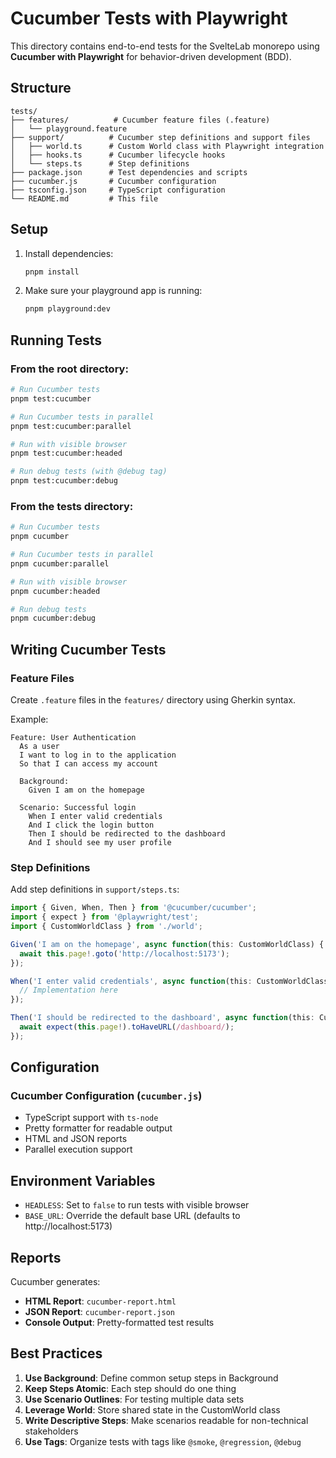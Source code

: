# Cucumber Tests with Playwright

This directory contains end-to-end tests for the SvelteLab monorepo using **Cucumber with Playwright** for behavior-driven development (BDD).

## Structure

```
tests/
├── features/          # Cucumber feature files (.feature)
│   └── playground.feature
├── support/          # Cucumber step definitions and support files
│   ├── world.ts      # Custom World class with Playwright integration
│   ├── hooks.ts      # Cucumber lifecycle hooks
│   └── steps.ts      # Step definitions
├── package.json      # Test dependencies and scripts
├── cucumber.js       # Cucumber configuration
├── tsconfig.json     # TypeScript configuration
└── README.md         # This file
```

## Setup

1. Install dependencies:
   ```bash
   pnpm install
   ```

2. Make sure your playground app is running:
   ```bash
   pnpm playground:dev
   ```

## Running Tests

### From the root directory:
```bash
# Run Cucumber tests
pnpm test:cucumber

# Run Cucumber tests in parallel
pnpm test:cucumber:parallel

# Run with visible browser
pnpm test:cucumber:headed

# Run debug tests (with @debug tag)
pnpm test:cucumber:debug
```

### From the tests directory:
```bash
# Run Cucumber tests
pnpm cucumber

# Run Cucumber tests in parallel
pnpm cucumber:parallel

# Run with visible browser
pnpm cucumber:headed

# Run debug tests
pnpm cucumber:debug
```

## Writing Cucumber Tests

### Feature Files
Create `.feature` files in the `features/` directory using Gherkin syntax.

Example:
```gherkin
Feature: User Authentication
  As a user
  I want to log in to the application
  So that I can access my account

  Background:
    Given I am on the homepage

  Scenario: Successful login
    When I enter valid credentials
    And I click the login button
    Then I should be redirected to the dashboard
    And I should see my user profile
```

### Step Definitions
Add step definitions in `support/steps.ts`:

```typescript
import { Given, When, Then } from '@cucumber/cucumber';
import { expect } from '@playwright/test';
import { CustomWorldClass } from './world';

Given('I am on the homepage', async function(this: CustomWorldClass) {
  await this.page!.goto('http://localhost:5173');
});

When('I enter valid credentials', async function(this: CustomWorldClass) {
  // Implementation here
});

Then('I should be redirected to the dashboard', async function(this: CustomWorldClass) {
  await expect(this.page!).toHaveURL(/dashboard/);
});
```

## Configuration

### Cucumber Configuration (`cucumber.js`)
- TypeScript support with `ts-node`
- Pretty formatter for readable output
- HTML and JSON reports
- Parallel execution support

## Environment Variables

- `HEADLESS`: Set to `false` to run tests with visible browser
- `BASE_URL`: Override the default base URL (defaults to http://localhost:5173)

## Reports

Cucumber generates:
- **HTML Report**: `cucumber-report.html`
- **JSON Report**: `cucumber-report.json`
- **Console Output**: Pretty-formatted test results

## Best Practices

1. **Use Background**: Define common setup steps in Background
2. **Keep Steps Atomic**: Each step should do one thing
3. **Use Scenario Outlines**: For testing multiple data sets
4. **Leverage World**: Store shared state in the CustomWorld class
5. **Write Descriptive Steps**: Make scenarios readable for non-technical stakeholders
6. **Use Tags**: Organize tests with tags like `@smoke`, `@regression`, `@debug` 